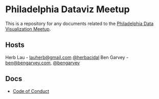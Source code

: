 # Philadelphia Dataviz Meetup 

This is a repository for any documents related to the [Philadelphia Data Visualization Meetup](https://www.meetup.com/Philadelphia-Data-Visualization-Meetup/).

## Hosts
Herb Lau - [lauherb@gmail.com](mailto:lauherb@gmail.com) [@herbacidal](https://twitter.com/herbacidal)
Ben Garvey - [ben@bengarvey.com](mailto:ben@bengarvey.co), [@bengarvey](https://twitter.com/bengarvey)

## Docs
* [Code of Conduct](code_of_conduct.md)
